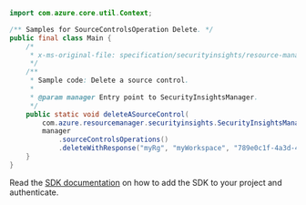 ```java
import com.azure.core.util.Context;

/** Samples for SourceControlsOperation Delete. */
public final class Main {
    /*
     * x-ms-original-file: specification/securityinsights/resource-manager/Microsoft.SecurityInsights/preview/2021-09-01-preview/examples/sourcecontrols/DeleteSourceControl.json
     */
    /**
     * Sample code: Delete a source control.
     *
     * @param manager Entry point to SecurityInsightsManager.
     */
    public static void deleteASourceControl(
        com.azure.resourcemanager.securityinsights.SecurityInsightsManager manager) {
        manager
            .sourceControlsOperations()
            .deleteWithResponse("myRg", "myWorkspace", "789e0c1f-4a3d-43ad-809c-e713b677b04a", Context.NONE);
    }
}
```

Read the [SDK documentation](https://github.com/Azure/azure-sdk-for-java/blob/azure-resourcemanager-securityinsights_1.0.0-beta.1/sdk/securityinsights/azure-resourcemanager-securityinsights/README.md) on how to add the SDK to your project and authenticate.
